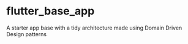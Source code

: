 # flutter_base_app
A starter app base with a tidy architecture made using Domain Driven Design patterns
